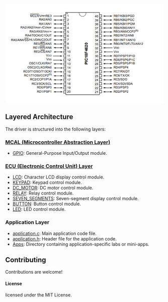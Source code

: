 <div style="display: flex; justify-content: flex-end; align-items: center;">
  <div>
    <h1>*PIC18_F4620*</h1>
    <p>My PIC18F4620 drivers journey. Effortlessly integrate microcontroller peripherals. Simplify development with clear documentation and modular code for smooth hardware interaction.</p>
  </div>
  <img src="Apps/Supplementary/PinDiagram.png" alt="Pin Diagram" width="500" style="margin-left: 12000000px;">
</div>

## Layered Architecture

The driver is structured into the following layers:

### [MCAL (Microcontroller Abstraction Layer)](MCAL/)

- [GPIO](MCAL/GPIO/): General-Purpose Input/Output module.

### [ECU (Electronic Control Unit) Layer](ECU/)

- [LCD](ECU/LCD/): Character LCD display control module.
- [KEYPAD](ECU/KEYPAD/): Keypad control module.
- [DC_MOTOR](ECU/DC_MOTOR/): DC motor control module.
- [RELAY](ECU/RELAY/): Relay control module.
- [SEVEN_SEGMENTS](ECU/SEVEN_SEGMENTS/): Seven-segment display control module.
- [BUTTON](ECU/BUTTON/): Button control module.
- [LED](ECU/LED/): LED control module.

### Application Layer

- [application.c](application.c): Main application code file.
- [application.h](application.h): Header file for the application code.
- [Apps](Apps/): Directory containing application-specific labs or mini-apps.


## Contributing
Contributions are welcome!

#### License
licensed under the MIT License.


